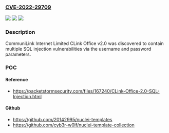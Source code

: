 ### [CVE-2022-29709](https://cve.mitre.org/cgi-bin/cvename.cgi?name=CVE-2022-29709)
![](https://img.shields.io/static/v1?label=Product&message=n%2Fa&color=blue)
![](https://img.shields.io/static/v1?label=Version&message=n%2Fa&color=blue)
![](https://img.shields.io/static/v1?label=Vulnerability&message=n%2Fa&color=brighgreen)

### Description

CommuniLink Internet Limited CLink Office v2.0 was discovered to contain multiple SQL injection vulnerabilities via the username and password parameters.

### POC

#### Reference
- https://packetstormsecurity.com/files/167240/CLink-Office-2.0-SQL-Injection.html

#### Github
- https://github.com/20142995/nuclei-templates
- https://github.com/cyb3r-w0lf/nuclei-template-collection

